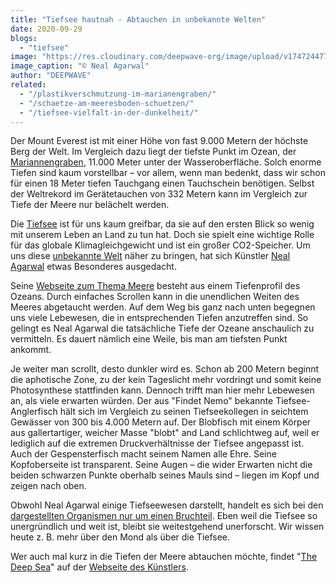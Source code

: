 ```yaml
---
title: "Tiefsee hautnah - Abtauchen in unbekannte Welten"
date: 2020-09-29
blogs: 
  - "tiefsee"
image: "https://res.cloudinary.com/deepwave-org/image/upload/v1747244774/deepwave.org/Neal_Agarwal_Deep_Sea-e1600328276986.png"
image_caption: "© Neal Agarwal"
author: "DEEPWAVE"
related: 
  - "/plastikverschmutzung-im-marianengraben/"
  - "/schaetze-am-meeresboden-schuetzen/"
  - "/tiefsee-vielfalt-in-der-dunkelheit/"
---
```


Der Mount Everest ist mit einer Höhe von fast 9.000 Metern der höchste Berg der Welt. Im Vergleich dazu liegt der tiefste Punkt im Ozean, der [Mariannengraben](https://www.deepwave.org/plastikverschmutzung-im-marianengraben/), 11.000 Meter unter der Wasseroberfläche. Solch enorme Tiefen sind kaum vorstellbar – vor allem, wenn man bedenkt, dass wir schon für einen 18 Meter tiefen Tauchgang einen Tauchschein benötigen. Selbst der Weltrekord im Gerätetauchen von 332 Metern kann im Vergleich zur Tiefe der Meere nur belächelt werden.

Die [Tiefsee](https://www.deepwave.org/die-ozeane/die-tiefsee/) ist für uns kaum greifbar, da sie auf den ersten Blick so wenig mit unserem Leben an Land zu tun hat. Doch sie spielt eine wichtige Rolle für das globale Klimagleichgewicht und ist ein großer CO2-Speicher. Um uns diese [unbekannte Welt](https://www.deepwave.org/schaetze-am-meeresboden-schuetzen/) näher zu bringen, hat sich Künstler [Neal Agarwal](https://nealagarwal.me/) etwas Besonderes ausgedacht.

Seine [Webseite zum Thema Meere](https://neal.fun/deep-sea/) besteht aus einem Tiefenprofil des Ozeans. Durch einfaches Scrollen kann in die unendlichen Weiten des Meeres abgetaucht werden. Auf dem Weg bis ganz nach unten begegnen uns viele Lebewesen, die in entsprechenden Tiefen anzutreffen sind. So gelingt es Neal Agarwal die tatsächliche Tiefe der Ozeane anschaulich zu vermitteln. Es dauert nämlich eine Weile, bis man am tiefsten Punkt ankommt.

Je weiter man scrollt, desto dunkler wird es. Schon ab 200 Metern beginnt die aphotische Zone, zu der kein Tageslicht mehr vordringt und somit keine Photosynthese stattfinden kann. Dennoch trifft man hier mehr Lebewesen an, als viele erwarten würden. Der aus "Findet Nemo" bekannte Tiefsee-Anglerfisch hält sich im Vergleich zu seinen Tiefseekollegen in seichtem Gewässer von 300 bis 4.000 Metern auf. Der Blobfisch mit einem Körper aus gallertartiger, weicher Masse "blobt" and Land schlichtweg auf, weil er lediglich auf die extremen Druckverhältnisse der Tiefsee angepasst ist. Auch der Gespensterfisch macht seinem Namen alle Ehre. Seine Kopfoberseite ist transparent. Seine Augen – die wider Erwarten nicht die beiden schwarzen Punkte oberhalb seines Mauls sind – liegen im Kopf und zeigen nach oben.

Obwohl Neal Agarwal einige Tiefseewesen darstellt, handelt es sich bei den [dargestellten Organismen nur um einen Bruchteil](https://www.deepwave.org/tiefsee-vielfalt-in-der-dunkelheit/). Eben weil die Tiefsee so unergründlich und weit ist, bleibt sie weitestgehend unerforscht. Wir wissen heute z. B. mehr über den Mond als über die Tiefsee.

Wer auch mal kurz in die Tiefen der Meere abtauchen möchte, findet "[The Deep Sea](https://neal.fun/deep-sea/)" auf der [Webseite des Künstlers](https://nealagarwal.me/).
